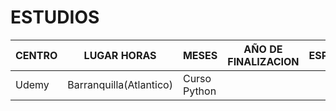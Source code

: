 # ESTUDIOS


| CENTRO | LUGAR HORAS | MESES | AÑO DE FINALIZACION | ESPECIALIDAD | 
| ------ | ----------- | ----- | ------------------- | ------------ | 
| Udemy | Barranquilla(Atlantico) |  Curso Python  |  



